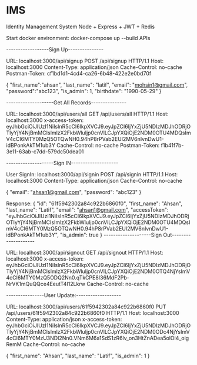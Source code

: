 # IMS
Identity Management System
Node + Express + JWT + Redis

Start docker environment: docker-compose up --build
 APIs

------------------Sign Up---------------

URL: localhost:3000/api/signup
POST /api/signup HTTP/1.1
Host: localhost:3000
Content-Type: application/json
Cache-Control: no-cache
Postman-Token: cf1bd1d1-4cd4-ca26-6b48-422e2e0bd70f

{
"first_name":"ahsan",
"last_name": "latif",
"email": "mohsin1@gmail.com",
"password":"abc123",
"is_admin": 1,
"birthdate": "1990-05-29"
}

--------------------Get All Records---------------

URL: localhost:3000/api/users/all
GET /api/users/all HTTP/1.1
Host: localhost:3000
x-access-token: eyJhbGciOiJIUzI1NiIsInR5cCI6IkpXVCJ9.eyJpZCI6IjYxZjU5NDIzMDJhODRjOTIyYjY4NjBmMCIsImlzX2FkbWluIjp0cnVlLCJpYXQiOjE2NDM0OTU4MDQsImV4cCI6MTY0MzQ5OTQwNH0.94hP8rPVab2EUI2MV6nIvnDwU1-idBPonkAkTM1ub3Y
Cache-Control: no-cache
Postman-Token: f1b41f7b-3e11-63ab-c7dd-579dc50dea01

--------------------Sign IN--------------------

User SignIn: localhost:3000/api/signin
POST /api/signin HTTP/1.1
Host: localhost:3000
Content-Type: application/json
Cache-Control: no-cache

{
	"email": "ahsan1@gmail.com",
	"password": "abc123"
}

Response: {
    "id": "61f5942302a84c922b6860f0",
    "first_name": "Ahsan",
    "last_name": "Latif",
    "email": "ahsan1@gmail.com",
    "accessToken": "eyJhbGciOiJIUzI1NiIsInR5cCI6IkpXVCJ9.eyJpZCI6IjYxZjU5NDIzMDJhODRjOTIyYjY4NjBmMCIsImlzX2FkbWluIjp0cnVlLCJpYXQiOjE2NDM0OTU4MDQsImV4cCI6MTY0MzQ5OTQwNH0.94hP8rPVab2EUI2MV6nIvnDwU1-idBPonkAkTM1ub3Y",
    "is_admin": true
}
--------------------Sign Out--------------------

URL: localhost:3000/api/signout
GET /api/signout HTTP/1.1
Host: localhost:3000
x-access-token: eyJhbGciOiJIUzI1NiIsInR5cCI6IkpXVCJ9.eyJpZCI6IjYxZjU5NDIzMDJhODRjOTIyYjY4NjBmMCIsImlzX2FkbWluIjp0cnVlLCJpYXQiOjE2NDM0OTQ4NjYsImV4cCI6MTY0MzQ5ODQ2Nn0.qTkCPE8I36MdF2Pb-NrVK1mQuQQce4EeutT4I12Lkrw
Cache-Control: no-cache

----------------User Update:-------------------

URL: localhost:3000/api/users/61f5942302a84c922b6860f0
PUT /api/users/61f5942302a84c922b6860f0 HTTP/1.1
Host: localhost:3000
Content-Type: application/json
x-access-token: eyJhbGciOiJIUzI1NiIsInR5cCI6IkpXVCJ9.eyJpZCI6IjYxZjU5NDIzMDJhODRjOTIyYjY4NjBmMCIsImlzX2FkbWluIjp0cnVlLCJpYXQiOjE2NDM0ODc4NjYsImV4cCI6MTY0MzU3NDI2Nn0.VNm6M6a1SdS1zR6lv_on3HtZnADea5olOi4_oigRemM
Cache-Control: no-cache

{
"first_name": "Ahsan",
"last_name": "Latif",
"is_admin": 1
}
